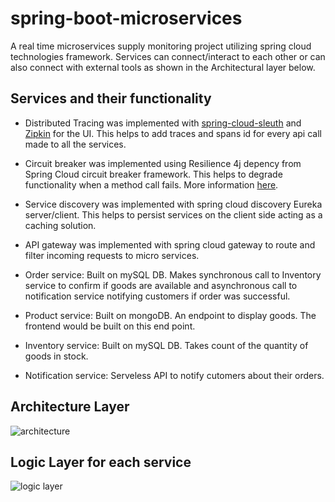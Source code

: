 # spring-boot-microservices
A real time microservices supply monitoring project utilizing spring cloud technologies framework. Services can connect/interact to each other or can also connect with external tools as shown in the 
Architectural layer below. 



## Services and their functionality
- Distributed Tracing was implemented with [spring-cloud-sleuth](https://spring.io/projects/spring-cloud-sleuth) and [Zipkin](https://zipkin.io/pages/quickstart) for the UI. This helps to add traces and spans id for every api call made to all the services. 

- Circuit breaker was implemented using Resilience 4j depency from Spring Cloud circuit breaker framework. This helps to degrade functionality when a method call fails. More information [here](https://spring.io/projects/spring-cloud-circuitbreaker).

- Service discovery was implemented with spring cloud discovery Eureka server/client. This helps to persist services on the client side acting as a caching solution. 

- API gateway was implemented with spring cloud gateway to route and filter incoming requests to micro services.

- Order service: Built on mySQL DB. Makes synchronous call to Inventory service to confirm if goods are available and asynchronous call to notification service notifying customers if order was successful.

- Product service: Built on mongoDB. An endpoint to display goods. The frontend would be built on this end point. 

- Inventory service: Built on mySQL DB. Takes count of the quantity of goods in stock. 

- Notification service: Serveless API to notify cutomers about their orders.

## Architecture Layer

![architecture](https://user-images.githubusercontent.com/37347588/227748019-5f854bc5-8454-412b-bc23-ac3c4512ba58.png)

## Logic Layer for each service
![logic layer](https://user-images.githubusercontent.com/37347588/227748037-b6576358-4221-4177-ae0f-23b4e7941270.png)
